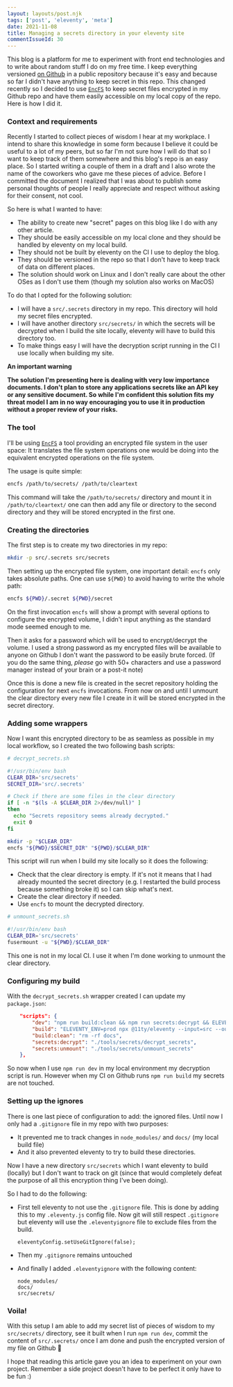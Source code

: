 ```yaml
---
layout: layouts/post.njk
tags: ['post', 'eleventy', 'meta']
date: 2021-11-08
title: Managing a secrets directory in your eleventy site
commentIssueId: 30
---
```


This blog is a platform for me to experiment with front end technologies and to write about random stuff I do on my free time. I keep everything versioned [on Github](https://www.github.com/statox/blog) in a public repository because it's easy and because so far I didn't have anything to keep secret in this repo. This changed recently so I decided to use [`EncFS`](https://vgough.github.io/encfs/) to keep secret files encrypted in my Github repo and have them easily accessible on my local copy of the repo. Here is how I did it.

### Context and requirements

Recently I started to collect pieces of wisdom I hear at my workplace. I intend to share this knowledge in some form because I believe it could be useful to a lot of my peers, but so far I'm not sure how I will do that so I want to keep track of them somewhere and this blog's repo is an easy place. So I started writing a couple of them in a draft and I also wrote the name of the coworkers who gave me these pieces of advice. Before I committed the document I realized that I was about to publish some personal thoughts of people I really appreciate and respect without asking for their consent, not cool.

So here is what I wanted to have:

-   The ability to create new "secret" pages on this blog like I do with any other article.
-   They should be easily accessible on my local clone and they should be handled by eleventy on my local build.
-   They should not be built by eleventy on the CI I use to deploy the blog.
-   They should be versioned in the repo so that I don't have to keep track of data on different places.
-   The solution should work on Linux and I don't really care about the other OSes as I don't use them (though my solution also works on MacOS)

To do that I opted for the following solution:

-   I will have a `src/.secrets` directory in my repo. This directory will hold my secret files encrypted.
-   I will have another directory `src/secrets/` in which the secrets will be decrypted when I build the site locally, eleventy will have to build this directory too.
-   To make things easy I will have the decryption script running in the CI I use locally when building my site.

**An important warning**

**The solution I'm presenting here is dealing with very low importance documents. I don't plan to store any applications secrets like an API key or any sensitive document. So while I'm confident this solution fits my threat model I am in no way encouraging you to use it in production without a proper review of your risks.**

### The tool

I'll be using [`EncFS`](https://vgough.github.io/encfs/) a tool providing an encrypted file system in the user space: It translates the file system operations one would be doing into the equivalent encrypted operations on the file system.

The usage is quite simple:

```bash
encfs /path/to/secrets/ /path/to/cleartext
```

This command will take the `/path/to/secrets/` directory and mount it in `/path/to/cleartext/` one can then add any file or directory to the second directory and they will be stored encrypted in the first one.

### Creating the directories

The first step is to create my two directories in my repo:

```bash
mkdir -p src/.secrets src/secrets
```

Then setting up the encrypted file system, one important detail: `encfs` only takes absolute paths. One can use `${PWD}` to avoid having to write the whole path:

```bash
encfs ${PWD}/.secret ${PWD}/secret
```

On the first invocation `encfs` will show a prompt with several options to configure the encrypted volume, I didn't input anything as the standard mode seemed enough to me.

Then it asks for a password which will be used to encrypt/decrypt the volume. I used a strong password as my encrypted files will be available to anyone on Github I don't want the password to be easily brute forced. (If you do the same thing, _please_ go with 50+ characters and use a password manager instead of your brain or a post-it note)

Once this is done a new file is created in the secret repository holding the configuration for next `encfs` invocations. From now on and until I unmount the clear directory every new file I create in it will be stored encrypted in the secret directory.

### Adding some wrappers

Now I want this encrypted directory to be as seamless as possible in my local workflow, so I created the two following bash scripts:

```bash
# decrypt_secrets.sh

#!/usr/bin/env bash
CLEAR_DIR='src/secrets'
SECRET_DIR='src/.secrets'

# Check if there are some files in the clear directory
if [ -n "$(ls -A $CLEAR_DIR 2>/dev/null)" ]
then
  echo "Secrets repository seems already decrypted."
  exit 0
fi

mkdir -p "$CLEAR_DIR"
encfs "${PWD}/$SECRET_DIR" "${PWD}/$CLEAR_DIR"
```

This script will run when I build my site locally so it does the following:

-   Check that the clear directory is empty. If it's not it means that I had already mounted the secret directory (e.g. I restarted the build process because something broke it) so I can skip what's next.
-   Create the clear directory if needed.
-   Use `encfs` to mount the decrypted directory.

```bash
# unmount_secrets.sh

#!/usr/bin/env bash
CLEAR_DIR='src/secrets'
fusermount -u "${PWD}/$CLEAR_DIR"
```

This one is not in my local CI. I use it when I'm done working to unmount the clear directory.

### Configuring my build

With the `decrypt_secrets.sh` wrapper created I can update my `package.json`:

```json
    "scripts": {
        "dev": "npm run build:clean && npm run secrets:decrypt && ELEVENTY_ENV=dev npx @11ty/eleventy --input=src --output=docs --serve",
        "build": "ELEVENTY_ENV=prod npx @11ty/eleventy --input=src --output=docs",
        "build:clean": "rm -rf docs",
        "secrets:decrypt": "./tools/secrets/decrypt_secrets",
        "secrets:unmount": "./tools/secrets/unmount_secrets"
    },
```

So now when I use `npm run dev` in my local environment my decryption script is run. However when my CI on Github runs `npm run build` my secrets are not touched.

### Setting up the ignores

There is one last piece of configuration to add: the ignored files. Until now I only had a `.gitignore` file in my repo with two purposes:

-   It prevented me to track changes in `node_modules/` and `docs/` (my local build file)
-   And it also prevented eleventy to try to build these directories.

Now I have a new directory `src/secrets` which I want eleventy to build (locally) but I don't want to track on git (since that would completely defeat the purpose of all this encryption thing I've been doing).

So I had to do the following:

-   First tell eleventy to not use the `.gitignore` file. This is done by adding this to my `.eleventy.js` config file. Now git will still respect `.gitignore` but eleventy will use the `.eleventyignore` file to exclude files from the build.

        eleventyConfig.setUseGitIgnore(false);

-   Then my `.gitignore` remains untouched
-   And finally I added `.eleventyignore` with the following content:

        node_modules/
        docs/
        src/secrets/

### Voila!

With this setup I am able to add my secret list of pieces of wisdom to my `src/secrets/` directory, see it built when I run `npm run dev`, commit the content of `src/.secrets/` once I am done and push the encrypted version of my file on Github 🎉

I hope that reading this article gave you an idea to experiment on your own project. Remember a side project doesn't have to be perfect it only have to be fun :)
